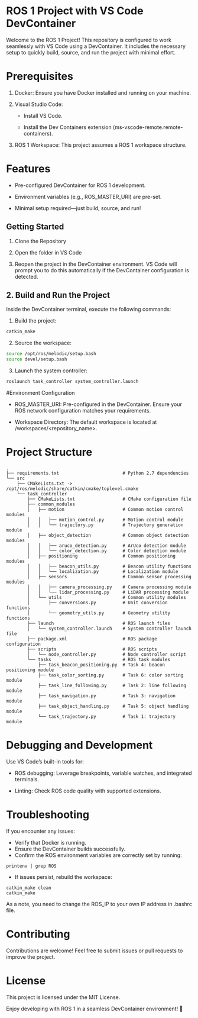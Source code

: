 # ROS 1 Project with VS Code DevContainer

Welcome to the ROS 1 Project! This repository is configured to work seamlessly with VS Code using a DevContainer. It includes the necessary setup to quickly build, source, and run the project with minimal effort.

# Prerequisites

1.	Docker: Ensure you have Docker installed and running on your machine.
2.	Visual Studio Code:

    * Install VS Code.

    * Install the Dev Containers extension (ms-vscode-remote.remote-containers).

3.	ROS 1 Workspace: This project assumes a ROS 1 workspace structure.

# Features

* Pre-configured DevContainer for ROS 1 development.

* Environment variables (e.g., ROS_MASTER_URI) are pre-set.

* Minimal setup required—just build, source, and run!

## Getting Started

1. Clone the Repository


2.	Open the folder in VS Code


3.	Reopen the project in the DevContainer environment. VS Code will prompt you to do this automatically if the DevContainer configuration is detected.

## 2. Build and Run the Project

Inside the DevContainer terminal, execute the following commands:

1.	Build the project:

```bash
catkin_make
```

2.	Source the workspace:

```bash
source /opt/ros/melodic/setup.bash
source devel/setup.bash
```

3.	Launch the system controller:

```bash
roslaunch task_controller system_controller.launch
````

#Environment Configuration

* ROS_MASTER_URI: Pre-configured in the DevContainer. Ensure your ROS network configuration matches your requirements.

* Workspace Directory: The default workspace is located at /workspaces/<repository_name>.

# Project Structure

```
.
├── requirements.txt                        # Python 2.7 dependencies
└── src
    ├── CMakeLists.txt -> /opt/ros/melodic/share/catkin/cmake/toplevel.cmake
    └── task_controller
        ├── CMakeLists.txt                  # CMake configuration file
        ├── common_modules
        │   ├── motion                      # Common motion control modules
        │   │   ├── motion_control.py       # Motion control module
        │   │   └── trajectory.py           # Trajectory generation module
        │   ├── object_detection            # Common object detection modules
        │   │   ├── aruco_detection.py      # ArUco detection module
        │   │   └── color_detection.py      # Color detection module
        │   ├── positioning                 # Common positioning modules
        │   │   ├── beacon_utils.py         # Beacon utility functions
        │   │   └── localization.py         # Localization module
        │   ├── sensors                     # Common sensor processing modules
        │   │   ├── camera_processing.py    # Camera processing module
        │   │   └── lidar_processing.py     # LiDAR processing module
        │   └── utils                       # Common utility modules
        │       ├── conversions.py          # Unit conversion functions
        │       └── geometry_utils.py       # Geometry utility functions
        ├── launch                          # ROS launch files
        │   └── system_controller.launch    # System controller launch file
        ├── package.xml                     # ROS package configuration
        ├── scripts                         # ROS scripts
        │   └── node_controller.py          # Node controller script
        └── tasks                           # ROS task modules
            ├── task_beacon_positioning.py  # Task 4: beacon positioning module
            ├── task_color_sorting.py       # Task 6: color sorting module
            ├── task_line_following.py      # Task 2: line following module
            ├── task_navigation.py          # Task 3: navigation module
            ├── task_object_handling.py     # Task 5: object handling module
            └── task_trajectory.py          # Task 1: trajectory module
````

# Debugging and Development

Use VS Code’s built-in tools for:
*	ROS debugging: Leverage breakpoints, variable watches, and integrated terminals.

*	Linting: Check ROS code quality with supported extensions.

# Troubleshooting

If you encounter any issues:
* Verify that Docker is running.
* Ensure the DevContainer builds successfully.
* Confirm the ROS environment variables are correctly set by running:

```
printenv | grep ROS
```

* If issues persist, rebuild the workspace:

```
catkin_make clean
catkin_make
````

As a note, you need to change the ROS_IP to your own IP address in .bashrc file.

# Contributing

Contributions are welcome! Feel free to submit issues or pull requests to improve the project.

# License

This project is licensed under the MIT License.

Enjoy developing with ROS 1 in a seamless DevContainer environment! 🚀